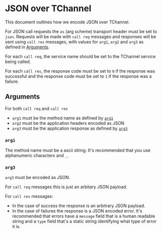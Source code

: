 # JSON over TChannel

This document outlines how we encode JSON over TChannel.

For JSON call requests the `as` (arg scheme) transport header must be set to
`json`. Requests will be made with `call req` messages and responses will be
sent using `call res` messages, with values for `arg1`, `arg2` and `arg3` as
defined in [Arguments][].

For each `call req`, the service name should be set to the TChannel service
being called.

For each `call res`, the response code must be set to `0` if the response was
successful and the response code must be set to `1` if the response was a
failure.

## Arguments

For both `call req` and `call res`

- `arg1` must be the method name as defined by [`arg1`][]
- `arg2` must be the application headers encoded as JSON
- `arg3` must be the application response as defined by [`arg3`][]

### `arg1`

The method name must be a ascii string. It's recommended that you use
alphanumeric characters and `_`.

### `arg3`

`arg3` must be encoded as JSON.

For `call req` messages this is just an arbitary JSON payload.

For `call res` messages:

- In the case of success the response is an arbitrary JSON payload.
- In the case of failures the response is a JSON encoded error. It's
  recommended that errors have a `message` field that is a human readable
  string and a `type` field that's a static string identifying what type of
  error it is.

[Arguments]: #arguments
[`arg1`]: #arg1
[`arg3`]: #arg3
